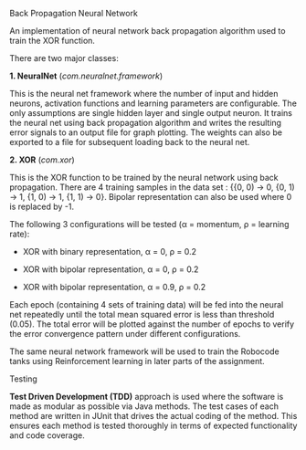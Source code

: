 Back Propagation Neural Network

An implementation of neural network back propagation algorithm used to train the XOR function.

There are two major classes:

**1. NeuralNet** (*com.neuralnet.framework*)

This is the neural net framework where the number of input and hidden neurons, activation
functions and learning parameters are configurable.  The only assumptions are single hidden 
layer and single output neuron.  It trains the neural net using back propagation algorithm and
writes the resulting error signals to an output file for graph plotting.  The weights can also 
be exported to a file for subsequent loading back to the neural net.


**2. XOR** (*com.xor*)

  This is the XOR function to be trained by the neural network using back propagation.
There are 4 training samples in the data set : {{0, 0) -> 0, {0, 1) -> 1, {1, 0) -> 1, 
{1, 1) -> 0}.  Bipolar representation can also be used where 0 is replaced by -1.

The following 3 configurations will be tested (α = momentum, ρ = learning rate):

- XOR with binary representation, α = 0, ρ = 0.2

- XOR with bipolar representation, α = 0, ρ = 0.2

- XOR with bipolar representation, α = 0.9, ρ = 0.2

Each epoch (containing 4 sets of training data) will be fed into the neural net repeatedly
until the total mean squared error is less than threshold (0.05).  The total error will be
plotted against the number of epochs to verify the error convergence pattern under different
configurations.

The same neural network framework will be used to train the Robocode tanks using Reinforcement
learning in later parts of the assignment.

Testing

**Test Driven Development (TDD)** approach is used where the software is made as modular as 
possible via Java methods.  The test cases of each method are written in JUnit that drives the
actual coding of the method.  This ensures each method is tested thoroughly in terms of 
expected functionality and code coverage.